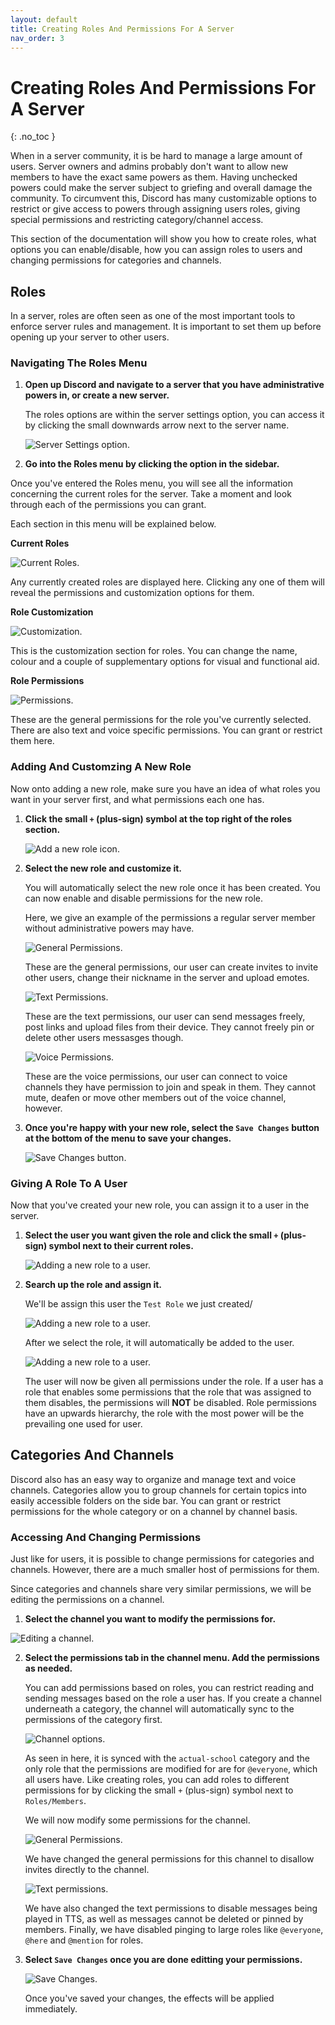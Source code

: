 ```yaml
---
layout: default
title: Creating Roles And Permissions For A Server
nav_order: 3
---
```


# Creating Roles And Permissions For A Server
{: .no_toc }

When in a server community, it is be hard to manage a large amount of users. Server owners and admins probably don't want to allow new members to have the exact same powers as them. Having unchecked powers could make the server subject to griefing and overall damage the community. To circumvent this, Discord has many customizable options to restrict or give access to powers through assigning users roles, giving special permissions and restricting category/channel access.

This section of the documentation will show you how to create roles, what options you can enable/disable, how you can assign roles to users and changing permissions for categories and channels.

## Roles

In a server, roles are often seen as one of the most important tools to enforce server rules and management. It is important to set them up before opening up your server to other users.  

### Navigating The Roles Menu

1. **Open up Discord and navigate to a server that you have administrative powers in, or create a new server.**

    The roles options are within the server settings option, you can access it by clicking the small downwards arrow next to the server name. 

    <img src="https://kaydens.ca/user-docs-discord/assets/images/server_settings.PNG" alt="Server Settings option."/>

2. **Go into the Roles menu by clicking the option in the sidebar.**

Once you've entered the Roles menu, you will see all the information concerning the current roles for the server. Take a moment and look through each of the permissions you can grant. 

Each section in this menu will be explained below.

**Current Roles**

<img src="https://kaydens.ca/user-docs-discord/assets/images/roles_menu_roles.png" alt="Current Roles."/>

Any currently created roles are displayed here. Clicking any one of them will reveal the permissions and customization options for them.

**Role Customization**

<img src="https://kaydens.ca/user-docs-discord/assets/images/roles_menu_customization.png" alt="Customization."/>

This is the customization section for roles. You can change the name, colour and a couple of supplementary options for visual and functional aid.

**Role Permissions**

<img src="https://kaydens.ca/user-docs-discord/assets/images/roles_menu_permissions.png" alt="Permissions."/>

These are the general permissions for the role you've currently selected. There are also text and voice specific permissions. You can grant or restrict them here.

### Adding And Customzing A New Role 

Now onto adding a new role, make sure you have an idea of what roles you want in your server first, and what permissions each one has.

1. **Click the small `+` (plus-sign) symbol at the top right of the roles section.**

    <img src="https://kaydens.ca/user-docs-discord/assets/images/add_new_role.PNG" alt="Add a new role icon."/>

2. **Select the new role and customize it.**

    You will automatically select the new role once it has been created. You can now enable and disable permissions for the new role.

    Here, we give an example of the permissions a regular server member without administrative powers may have.

    <img src="https://kaydens.ca/user-docs-discord/assets/images/test_role_general_permissions.PNG" alt="General Permissions."/>

    These are the general permissions, our user can create invites to invite other users, change their nickname in the server and upload emotes.

    <img src="https://kaydens.ca/user-docs-discord/assets/images/test_role_text_permissions.PNG" alt="Text Permissions."/>

    These are the text permissions, our user can send messages freely, post links and upload files from their device. They cannot freely pin or delete other users messasges though.

    <img src="https://kaydens.ca/user-docs-discord/assets/images/test_role_voice_permissions.PNG" alt="Voice Permissions."/>

    These are the voice permissions, our user can connect to voice channels they have permission to join and speak in them. They cannot mute, deafen or move other members out of the voice channel, however.

3. **Once you're happy with your new role, select the `Save Changes` button at the bottom of the menu to save your changes.**

    <img src="https://kaydens.ca/user-docs-discord/assets/images/save_changes.PNG" alt="Save Changes button."/>

### Giving A Role To A User 

Now that you've created your new role, you can assign it to a user in the server.

1. **Select the user you want given the role and click the small `+` (plus-sign) symbol next to their current roles.**

    <img src="https://kaydens.ca/user-docs-discord/assets/images/select_the_user.PNG" alt="Adding a new role to a user."/>

2. **Search up the role and assign it.**

    We'll be assign this user the `Test Role` we just created/

    <img src="https://kaydens.ca/user-docs-discord/assets/images/adding_role_to_user.PNG" alt="Adding a new role to a user."/>

    After we select the role, it will automatically be added to the user.

    <img src="https://kaydens.ca/user-docs-discord/assets/images/given_test_role.PNG" alt="Adding a new role to a user."/>

    The user will now be given all permissions under the role. If a user has a role that enables some permissions that the role that was assigned to them disables, the permissions will **NOT** be disabled. Role permissions have an upwards hierarchy, the role with the most power will be the prevailing one used for user.

## Categories And Channels

Discord also has an easy way to organize and manage text and voice channels. Categories allow you to group channels for certain topics into easily accessible folders on the side bar. You can grant or restrict permissions for the whole category or on a channel by channel basis.

### Accessing And Changing Permissions

Just like for users, it is possible to change permissions for categories and channels. However, there are a much smaller host of permissions for them.

Since categories and channels share very similar permissions, we will be editing the permissions on a channel. 

1. **Select the channel you want to modify the permissions for.**

<img src="https://kaydens.ca/user-docs-discord/assets/images/edit_channel.PNG" alt="Editing a channel."/>

2. **Select the permissions tab in the channel menu. Add the permissions as needed.**

    You can add permissions based on roles, you can restrict reading and sending messages based on the role a user has. If you create a channel underneath a category, the channel will automatically sync to the permissions of the category first.

    <img src="https://kaydens.ca/user-docs-discord/assets/images/channel_permissions.PNG" alt="Channel options."/>

    As seen in here, it is synced with the `actual-school` category and the only role that the permissions are modified for are for `@everyone`, which all users have. Like creating roles, you can add roles to different permissions for by clicking the small `+` (plus-sign) symbol next to `Roles/Members`. 

    We will now modify some permissions for the channel.

    <img src="https://kaydens.ca/user-docs-discord/assets/images/channel_general_permissions.PNG" alt="General Permissions."/>

    We have changed the general permissions for this channel to disallow invites directly to the channel.

    <img src="https://kaydens.ca/user-docs-discord/assets/images/channel_text_permissions.PNG" alt="Text permissions."/>

    We have also changed the text permissions to disable messages being played in TTS, as well as messages cannot be deleted or pinned by members. Finally, we have disabled pinging to large roles like `@everyone`, `@here` and `@mention` for roles.

3. **Select `Save Changes` once you are done editting your permissions.**

    <img src="https://kaydens.ca/user-docs-discord/assets/images/save_changes_channels.PNG" alt="Save Changes."/>

    Once you've saved your changes, the effects will be applied immediately. 